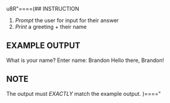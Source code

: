 u8R"====(## INSTRUCTION
  1. *Prompt* the user for input for their answer
  2. *Print* a greeting + their name
## EXAMPLE OUTPUT
What is your name?
Enter name: Brandon
Hello there, Brandon!
## NOTE
The output must *EXACTLY* match the example output.
)===="
